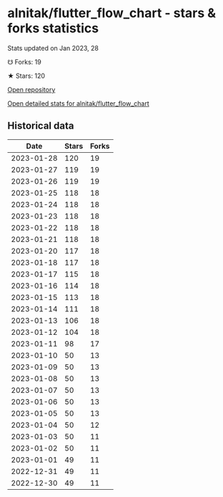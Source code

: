 # alnitak/flutter_flow_chart - stars & forks statistics

Stats updated on Jan 2023, 28

☋ Forks: 19

★ Stars: 120

[Open repository](https://github.com/alnitak/flutter_flow_chart)

[Open detailed stats for alnitak/flutter_flow_chart](https://reviewgithub.com/rep/alnitak/flutter_flow_chart)

## Historical data
| Date | Stars | Forks |
|------|-------|-------|
| 2023-01-28 | 120 | 19 | 
| 2023-01-27 | 119 | 19 | 
| 2023-01-26 | 119 | 19 | 
| 2023-01-25 | 118 | 18 | 
| 2023-01-24 | 118 | 18 | 
| 2023-01-23 | 118 | 18 | 
| 2023-01-22 | 118 | 18 | 
| 2023-01-21 | 118 | 18 | 
| 2023-01-20 | 117 | 18 | 
| 2023-01-18 | 117 | 18 | 
| 2023-01-17 | 115 | 18 | 
| 2023-01-16 | 114 | 18 | 
| 2023-01-15 | 113 | 18 | 
| 2023-01-14 | 111 | 18 | 
| 2023-01-13 | 106 | 18 | 
| 2023-01-12 | 104 | 18 | 
| 2023-01-11 | 98 | 17 | 
| 2023-01-10 | 50 | 13 | 
| 2023-01-09 | 50 | 13 | 
| 2023-01-08 | 50 | 13 | 
| 2023-01-07 | 50 | 13 | 
| 2023-01-06 | 50 | 13 | 
| 2023-01-05 | 50 | 13 | 
| 2023-01-04 | 50 | 12 | 
| 2023-01-03 | 50 | 11 | 
| 2023-01-02 | 50 | 11 | 
| 2023-01-01 | 49 | 11 | 
| 2022-12-31 | 49 | 11 | 
| 2022-12-30 | 49 | 11 | 

